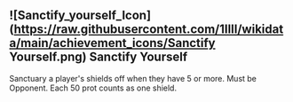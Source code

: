 ## ![Sanctify_yourself_Icon](https://raw.githubusercontent.com/1IlIl/wikidata/main/achievement_icons/Sanctify Yourself.png) Sanctify Yourself


Sanctuary a player's shields off when they have 5 or more. Must be Opponent. Each 50 prot counts as one shield.
